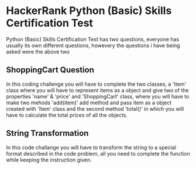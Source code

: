 # HackerRank Python (Basic) Skills Certification Test

Python (Basic) Skills Certification Test has two questions, everyone has usually its own different questions, howevery the questions i have being asked were the above two

## ShoppingCart Question
In this coding challenge you will have to complete the two classes, a 'Item' class where you will have to represent items as a object and give two of the properties 'name' & 'price' and 'ShoppingCart' class, where you will have to make two mehods 'add(item)' add method and pass item as a object created with 'Item' class and the second method 'total()' in which you will have to calculate the total prices of all the objects. 

## String Transformation
In this code challange you will have to transform the string to a special format described in the code problem, all you need to complete the function while keeping the instruction given.
